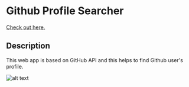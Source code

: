 # Github Profile Searcher
[Check out here.](https://pankaj846.github.io/github-profile-search)

## Description
This web app is based on GitHub API and this helps to find Github user's profile.


![alt text](https://pankaj846.github.io/github-profile-search/sample.png)

